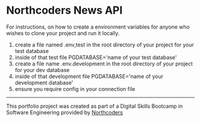 # Northcoders News API

For instructions, on how to create a environment variables for anyone who wishes to clone your project and run it locally.
1. create a file named .env,test in the root directory of your project for your test database
2. inside of that test file PGDATABASE='name of your test database'
3. create a file name .env.development in the root directory of your project for your dev database
4. inside of that development file PGDATABASE='name of your development database'
5. ensure you require config in your connection file



--- 

This portfolio project was created as part of a Digital Skills Bootcamp in Software Engineering provided by [Northcoders](https://northcoders.com/)

